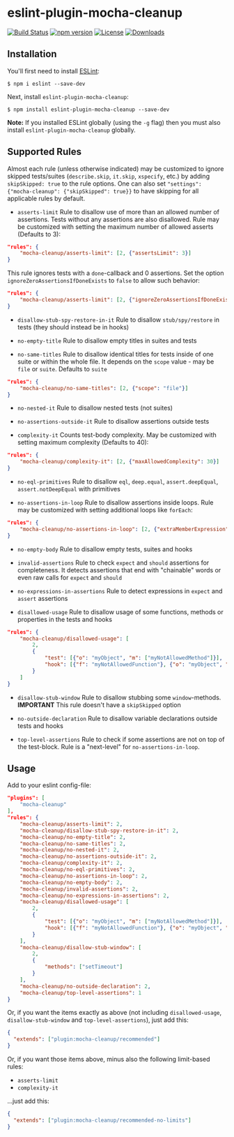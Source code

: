 # eslint-plugin-mocha-cleanup

[![Build Status](https://travis-ci.org/onechiporenko/eslint-plugin-mocha-cleanup.svg)](https://travis-ci.org/onechiporenko/eslint-plugin-mocha-cleanup)
[![npm version](https://badge.fury.io/js/eslint-plugin-mocha-cleanup.png)](http://badge.fury.io/js/eslint-plugin-mocha-cleanup)
[![License](http://img.shields.io/:license-mit-blue.svg)](http://doge.mit-license.org)
[![Downloads](http://img.shields.io/npm/dm/eslint-plugin-mocha-cleanup.svg)](https://www.npmjs.com/package/eslint-plugin-mocha-cleanup)

## Installation

You'll first need to install [ESLint](http://eslint.org):

```
$ npm i eslint --save-dev
```

Next, install `eslint-plugin-mocha-cleanup`:

```
$ npm install eslint-plugin-mocha-cleanup --save-dev
```

**Note:** If you installed ESLint globally (using the `-g` flag) then you must also install `eslint-plugin-mocha-cleanup` globally.

## Supported Rules

Almost each rule (unless otherwise indicated) may be customized to ignore skipped tests/suites (`describe.skip`, `it.skip`, `xspecify`, etc.) by adding `skipSkipped: true` to the rule options. One can also set `"settings": {"mocha-cleanup": {"skipSkipped": true}}` to have skipping for all applicable rules by default.

* `asserts-limit` Rule to disallow use of more than an allowed number of assertions. Tests without any assertions are also disallowed. Rule may be customized with setting the maximum number of allowed asserts (Defaults to 3):

```json
"rules": {
    "mocha-cleanup/asserts-limit": [2, {"assertsLimit": 3}]
}
```

This rule ignores tests with a `done`-callback and 0 assertions. Set the option `ignoreZeroAssertionsIfDoneExists` to `false` to allow such behavior:

```json
"rules": {
    "mocha-cleanup/asserts-limit": [2, {"ignoreZeroAssertionsIfDoneExists": false}]
}
```

* `disallow-stub-spy-restore-in-it` Rule to disallow `stub/spy/restore` in tests (they should instead be in hooks)

* `no-empty-title` Rule to disallow empty titles in suites and tests

* `no-same-titles` Rule to disallow identical titles for tests inside of one suite or within the whole file. It depends on the `scope` value - may be `file` or `suite`. Defaults to `suite`

```json
"rules": {
    "mocha-cleanup/no-same-titles": [2, {"scope": "file"}]
}
```

* `no-nested-it` Rule to disallow nested tests (not suites)

* `no-assertions-outside-it` Rule to disallow assertions outside tests

* `complexity-it` Counts test-body complexity. May be customized with setting maximum complexity (Defaults to 40):

```json
"rules": {
    "mocha-cleanup/complexity-it": [2, {"maxAllowedComplexity": 30}]
}
```

* `no-eql-primitives` Rule to disallow `eql`, `deep.equal`, `assert.deepEqual`, `assert.notDeepEqual` with primitives

* `no-assertions-in-loop` Rule to disallow assertions inside loops. Rule may be customized with setting additional loops like `forEach`:

```json
"rules": {
    "mocha-cleanup/no-assertions-in-loop": [2, {"extraMemberExpression": ["forEach"]}]
}
```

* `no-empty-body` Rule to disallow empty tests, suites and hooks

* `invalid-assertions` Rule to check `expect` and `should` assertions for completeness. It detects assertions that end with "chainable" words or even raw calls for `expect` and `should`

* `no-expressions-in-assertions` Rule to detect expressions in `expect` and `assert` assertions

* `disallowed-usage` Rule to disallow usage of some functions, methods or properties in the tests and hooks

```json
"rules": {
    "mocha-cleanup/disallowed-usage": [
        2,
        {
            "test": [{"o": "myObject", "m": ["myNotAllowedMethod"]}],
            "hook": [{"f": "myNotAllowedFunction"}, {"o": "myObject", "p": ["myNotAllowedProperty"]}]
        }
    ]
}
```

* `disallow-stub-window` Rule to disallow stubbing some `window`-methods. **IMPORTANT** This rule doesn't have a `skipSkipped` option

* `no-outside-declaration` Rule to disallow variable declarations outside tests and hooks

* `top-level-assertions` Rule to check if some assertions are not on top of the test-block. Rule is a "next-level" for `no-assertions-in-loop`. 

## Usage

Add to your eslint config-file:

```json
"plugins": [
    "mocha-cleanup"
],
"rules": {
    "mocha-cleanup/asserts-limit": 2,
    "mocha-cleanup/disallow-stub-spy-restore-in-it": 2,
    "mocha-cleanup/no-empty-title": 2,
    "mocha-cleanup/no-same-titles": 2,
    "mocha-cleanup/no-nested-it": 2,
    "mocha-cleanup/no-assertions-outside-it": 2,
    "mocha-cleanup/complexity-it": 2,
    "mocha-cleanup/no-eql-primitives": 2,
    "mocha-cleanup/no-assertions-in-loop": 2,
    "mocha-cleanup/no-empty-body": 2,
    "mocha-cleanup/invalid-assertions": 2,
    "mocha-cleanup/no-expressions-in-assertions": 2,
    "mocha-cleanup/disallowed-usage": [
        2,
        {
            "test": [{"o": "myObject", "m": ["myNotAllowedMethod"]}],
            "hook": [{"f": "myNotAllowedFunction"}, {"o": "myObject", "p": ["myNotAllowedProperty"]}]
        }
    ],
    "mocha-cleanup/disallow-stub-window": [
        2,
        {
            "methods": ["setTimeout"]
        }
    ],
    "mocha-cleanup/no-outside-declaration": 2,
    "mocha-cleanup/top-level-assertions": 1
}
```

Or, if you want the items exactly as above (not including `disallowed-usage`, `disallow-stub-window` and `top-level-assertions`), just add this:

```json
{
  "extends": ["plugin:mocha-cleanup/recommended"]
}
```

Or, if you want those items above, minus also the following limit-based rules:

- `asserts-limit`
- `complexity-it`

...just add this:


```json
{
  "extends": ["plugin:mocha-cleanup/recommended-no-limits"]
}
```
